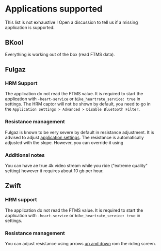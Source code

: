 # Applications supported

This list is not exhaustive ! 
Open a discussion to tell us if a missing application is supported.

## BKool
Everything is working out of the box (read FTMS data).


## Fulgaz

### HRM Support
The application do not read the FTMS value. It is required to start the application with `-heart-service` or `bike_heartrate_service: true` in settings.
The HRM captor will not be shown by default, you need to go in the `Application Settings > Advanced > Disable Bluetooth Filter`.

### Resistance management
Fulgaz is known to be very severe by default in resistance adjustment. It is advised to adjust [application settings](https://tempocyclist.com/2020/04/29/fulgaz-resistance-too-hard/).
The resistance is automatically adjusted with the slope. However, you can override it using 

### Additional notes 
You can have ae true 4k video stream while you ride ("extreme quality" setting) however it requires about 10 gb per hour.


## Zwift
### HRM support
The application do not read the FTMS value. It is required to start the application with `-heart-service` or `bike_heartrate_service: true` in settings.

### Resistance management
You can adjust resistance using arrows [up and down](img/21_zwift-resistance-buttons.jpg) rom the riding screen.

